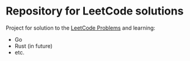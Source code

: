 # Repository for LeetCode solutions

Project for solution to the [LeetCode Problems](https://leetcode.com/problemset/all/) and learning:

- Go
- Rust (in future)
- etc.
